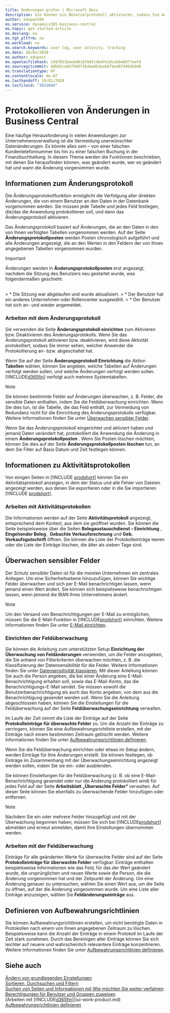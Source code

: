 ```yaml
---
title: Änderungen prüfen | Microsoft Docs
description: Sie können ein Benutzerprotokoll aktivieren, sodass Sie Aufzeichnungen über sämtliche Änderungen haben, die an den Daten in verfolgten Tabellen vorgenommen werden. Sie können Aktivitäten auch mit bestimmten Arten von Aktivitätsprotokollen verfolgen.
author: edupont04
ms.service: dynamics365-business-central
ms.topic: get-started-article
ms.devlang: na
ms.tgt_pltfrm: na
ms.workload: na
ms.search.keywords: user log, user activity, tracking
ms.date: 10/01/2020
ms.author: edupont
ms.openlocfilehash: 1497051beebd01839dfc4b4fe2dce6b46977eef4
ms.sourcegitcommit: ddbb5cede750df1baba4b3eab8fbed6744b5b9d6
ms.translationtype: HT
ms.contentlocale: de-AT
ms.lasthandoff: 10/01/2020
ms.locfileid: "3922684"
---
```

# <a name="auditing-changes-in-business-central"></a>Protokollieren von Änderungen in Business Central
Eine häufige Herausforderung in vielen Anwendungen zur Unternehmensverwaltung ist die Vermeidung unerwünschter Datenänderungen. Es könnte alles sein – von einer falschen Kundentelefonnummer bis hin zu einer falschen Buchung in der Finanzbuchhaltung. In diesem Thema werden die Funktionen beschrieben, mit denen Sie herausfinden können, was geändert wurde, wer es geändert hat und wann die Änderung vorgenommen wurde.

## <a name="about-the-change-log"></a>Informationen zum Änderungsprotokoll 
Die Änderungsprotokollfunktion ermöglicht die Verfolgung aller direkten Änderungen, die von einem Benutzer an den Daten in der Datenbank vorgenommen werden. Sie müssen jede Tabelle und jedes Feld festlegen, die/das die Anwendung protokollieren soll, und dann das Änderungsprotokoll aktivieren.  

Das Änderungsprotokoll basiert auf Änderungen, die an den Daten in den von Ihnen verfolgten Tabellen vorgenommen werden. Auf der Seite **Änderungsprotokollposten** werden Posten chronologisch aufgeführt und alle Änderungen angezeigt, die an den Werten in den Feldern der von Ihnen angegebenen Tabellen vorgenommen wurden.

> [!Important]
> Änderungen werden in **Änderungsprotokollposten** erst angezeigt, nachdem die Sitzung des Benutzers neu gestartet wurde, was folgendermaßen geschieht:
<br />
> * Die Sitzung war abgelaufen und wurde aktualisiert.
> * Der Benutzer hat ein anderes Unternehmen oder Rollencenter ausgewählt.
> * Der Benutzer hat sich an- und wieder angemeldet.

### <a name="working-with-the-change-log"></a>Arbeiten mit dem Änderungsprotokoll
Sie verwenden die Seite **Änderungsprotokoll einrichten** zum Aktivieren bzw. Deaktivieren des Änderungsprotokolls. Wenn Sie das Änderungsprotokoll aktivieren bzw. deaktivieren, wird diese Aktivität protokolliert, sodass Sie immer sehen, welcher Anwender die Protokollierung an- bzw. abgeschaltet hat.

Wenn Sie auf der Seite **Änderungsprotokoll Einrichtung** die Aktion **Tabellen** wählen, können Sie angeben, welche Tabellen auf Änderungen verfolgt werden sollen, und welche Änderungen verfolgt werden sollen. [!INCLUDE[d365fin](includes/d365fin_md.md)] verfolgt auch mehrere Systemtabellen.

> [!NOTE]
> Sie können bestimmte Felder auf Änderungen überwachen, z. B. Felder, die sensible Daten enthalten, indem Sie die Feldüberwachung einrichten. Wenn Sie dies tun, ist die Tabelle, die das Feld enthält, zur Vermeidung von Redundanz nicht für die Einrichtung des Änderungsprotokolls verfügbar. Weitere Informationen finden Sie unter [Überwachen sensibler Felder](across-log-changes.md#monitoring-sensitive-fields).

Wenn Sie das Änderungsprotokoll eingerichtet und aktiviert haben und jemand Daten verändert hat, protokolliert die Anwendung die Änderung in einem **Änderungsprotokollposten** . Wenn Sie Posten löschen möchten, können Sie dies auf der Seite **Änderungsprotokollposten löschen** tun, an dem Sie Filter auf Basis Datum und Zeit festlegen können.  

## <a name="about-activity-logs"></a>Informationen zu Aktivitätsprotokollen
Von einigen Seiten in [!INCLUDE [prodshort](includes/prodshort.md)] können Sie ein Aktivitätsprotokoll anzeigen, in dem der Status und alle Fehler von Dateien angezeigt werden, aus denen Sie exportieren oder in die Sie importieren [!INCLUDE [prodshort](includes/prodshort.md)].  

### <a name="working-with-activity-logs"></a>Arbeiten mit Aktivitätsprotokollen
Die Informationen werden auf der Seite **Aktivitätsprotokoll** angezeigt, entsprechend dem Kontext, aus dem sie geöffnet wurden. Sie können die Seite beispielsweise über die Seiten **Belegaustauschdienst – Einrichtung** , **Eingehender Beleg** , **Gebuchte Verkaufsrechnung** und **Geb. Verkaufsgutschrift** öffnen. Sie können die Liste der Protokolleinträge leeren oder die Liste der Einträge löschen, die älter als sieben Tage sind.  

## <a name="monitoring-sensitive-fields"></a>Überwachen sensibler Felder
Der Schutz sensibler Daten ist für die meisten Unternehmen ein zentrales Anliegen. Um eine Sicherheitsebene hinzuzufügen, können Sie wichtige Felder überwachen und sich per E-Mail benachrichtigen lassen, wenn jemand einen Wert ändert. Sie können sich beispielsweise benachrichtigen lassen, wenn jemand die IBAN Ihres Unternehmens ändert.

> [!NOTE]
> Um den Versand von Benachrichtigungen per E-Mail zu ermöglichen, müssen Sie die E-Mail-Funktion in [!INCLUDE[prodshort](includes/prodshort.md)] einrichten. Weitere Informationen finden Sie unter [E-Mail einrichten](admin-how-setup-email.md).

### <a name="setting-up-field-monitoring"></a>Einrichten der Feldüberwachung
Sie können die Anleitung zum unterstützten Setup **Einrichtung der Überwachung von Feldänderungen** verwenden, um die Felder anzugeben, die Sie anhand von Filterkriterien überwachen möchten, z. B. die Klassifizierung der Datensensibilität für die Felder. Weitere Informationen finden Sie unter [Datensensitivität klassieren](admin-classifying-data-sensitivity.md). Mit dieser Anleitung können Sie auch die Person angeben, die bei einer Änderung eine E-Mail-Benachrichtigung erhalten soll, sowie das E-Mail-Konto, das die Benachrichtigungs-E-Mail sendet. Sie müssen sowohl die Benutzerbenachrichtigung als auch das Konto angeben, von dem aus die Benachrichtigung gesendet werden soll. Wenn Sie die Anleitung abgeschlossen haben, können Sie die Einstellungen für die Feldüberwachung auf der Seite **Feldüberwachungseinrichtung** verwalten. 

Im Laufe der Zeit nimmt die Liste der Einträge auf der Seite **Protokolleinträge für überwachte Felder** zu. Um die Anzahl der Einträge zu verringern, können Sie eine Aufbewahrungsrichtlinie erstellen, mit der Einträge nach einem bestimmten Zeitraum gelöscht werden. Weitere Informationen finden Sie unter [Aufbewahrungsrichtlinien definieren](admin-data-retention-policies.md).

Wenn Sie die Feldüberwachung einrichten oder etwas im Setup ändern, werden Einträge für Ihre Änderungen erstellt. Sie können festlegen, ob Einträge im Zusammenhang mit der Überwachungseinrichtung angezeigt werden sollen, indem Sie sie ein- oder ausblenden. 

Sie können Einstellungen für die Feldüberwachung (z. B. ob eine E-Mail-Benachrichtigung gesendet oder nur die Änderung protokolliert wird) für jedes Feld auf der Seite **Arbeitsblatt „Überwachte Felder“** verwalten. Auf dieser Seite können Sie ebenfalls zu überwachende Felder hinzufügen oder entfernen.

> [!NOTE]
> Nachdem Sie ein oder mehrere Felder hinzugefügt und mit der Überwachung begonnen haben, müssen Sie sich bei [!INCLUDE[prodshort](includes/prodshort.md)] abmelden und erneut anmelden, damit Ihre Einstellungen übernommen werden.

### <a name="working-with-field-monitoring"></a>Arbeiten mit der Feldüberwachung
Einträge für alle geänderten Werte für überwachte Felder sind auf der Seite **Protokolleinträge für überwachte Felder** verfügbar. Einträge enthalten beispielsweise Informationen wie das Feld, für das der Wert geändert wurde, die ursprünglichen und neuen Werte sowie die Person, die die Änderung vorgenommen hat und der Zeitpunkt der Änderung. Um eine Änderung genauer zu untersuchen, wählen Sie einen Wert aus, um die Seite zu öffnen, auf der die Änderung vorgenommen wurde. Um eine Liste aller Einträge anzuzeigen, wählen Sie **Feldänderungseinträge** aus.

## <a name="defining-retention-policies"></a>Definieren von Aufbewahrungsrichtlinien
Sie können Aufbewahrungsrichtlinien erstellen, um nicht benötigte Daten in Protokollen nach einem von Ihnen angegebenen Zeitraum zu löschen. Beispielsweise kann die Anzahl der Einträge in einem Protokoll im Laufe der Zeit stark zunehmen. Durch das Bereinigen alter Einträge können Sie sich leichter auf neuere und wahrscheinlich relevantere Einträge konzentrieren. Weitere Informationen finden Sie unter [Aufbewahrungsrichtlinien definieren](admin-data-retention-policies.md).

## <a name="see-also"></a>Siehe auch
[Ändern von grundlegenden Einstellungen](ui-change-basic-settings.md)  
[Sortieren, Durchsuchen und Filtern](ui-enter-criteria-filters.md)  
[Suchen von Seiten und Informationen mit Wie möchten Sie weiter verfahren](ui-search.md)  
[Berechtigungen für Benutzer und Gruppen zuweisen](ui-define-granular-permissions.md)    
[Arbeiten mit [!INCLUDE[d365fin](includes/d365fin_md.md)]](ui-work-product.md)  
[Aufbewahrungsrichtlinien definieren](admin-data-retention-policies.md)  